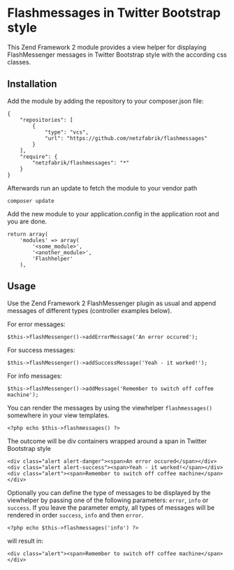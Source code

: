 Flashmessages in Twitter Bootstrap style
========================================

This Zend Framework 2 module provides a view helper for displaying FlashMessenger messages in Twitter Bootstrap style with the according css classes.

## Installation

Add the module by adding the repository to your composer.json file:

	{
		"repositories": [
	        {
	            "type": "vcs",
	            "url": "https://github.com/netzfabrik/flashmessages"
	        }
	    ],
	    "require": {
	        "netzfabrik/flashmessages": "*"
	    }
	}	

Afterwards run an update to fetch the module to your vendor path

	composer update

Add the new module to your application.config in the application root and you are done.

	return array(
		'modules' => array(
			'<some_module>',
			'<another_module>',
			'Flashhelper'
		),

## Usage

Use the Zend Framework 2 FlashMessenger plugin as usual and append messages of different types (controller examples below).

For error messages:

	$this->flashMessenger()->addErrorMessage('An error occured');

For success messages:

	$this->flashMessenger()->addSuccessMessage('Yeah - it worked!');

For info messages:

	$this->flashMessenger()->addMessage('Remember to switch off coffee machine'); 


You can render the messages by using the viewhelper `flashmessages()` somewhere in your view templates. 
 
	<?php echo $this->flashmessages() ?>

The outcome will be div containers wrapped around a span in Twitter Bootstrap style

	<div class="alert alert-danger"><span>An error occured</span></div> 
	<div class="alert alert-success"><span>Yeah - it worked!</span></div>
	<div class="alert"><span>Remember to switch off coffee machine</span></div>

Optionally you can define the type of messages to be displayed by the viewhelper by passing one of the following parameters: `error`, `info` or `success`. If you leave the parameter empty, all types of messages will be rendered in order `success`, `info` and then `error`. 

	<?php echo $this->flashmessages('info') ?>

will result in:

	<div class="alert"><span>Remember to switch off coffee machine</span></div>
